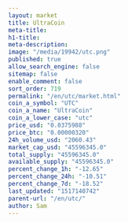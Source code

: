 ```yaml
---
layout: market
title: UltraCoin
meta-title: 
h1-title: 
meta-description: 
image: "/media/19942/utc.png"
published: true
allow_search_engine: false
sitemap: false
enable_comment: false
sort_order: 719
permalink: "/en/utc/market.html"
coin_a_symbol: "UTC"
coin_a_name: "UltraCoin"
coin_a_lower_case: "utc"
price_usd: "0.0375988"
price_btc: "0.00000320"
24h_volume_usd: "2060.43"
market_cap_usd: "45596345.0"
total_supply: "45596345.0"
available_supply: "45596345.0"
percent_change_1h: "-12.65"
percent_change_24h: "-10.51"
percent_change_7d: "-18.52"
last_updated: "1517140742"
parent-url: "/en/utc/"
author: Sam
---
```


